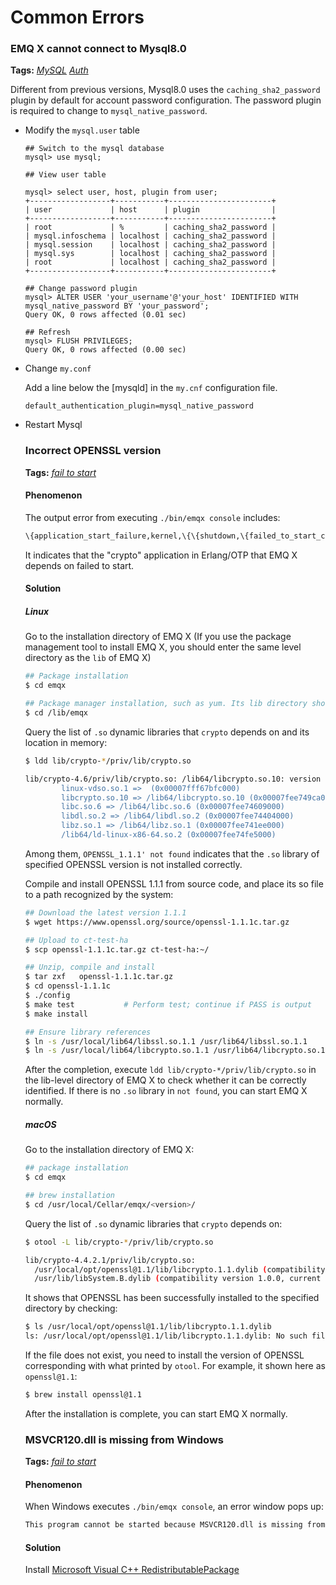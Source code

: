 # Common Errors
### EMQ X cannot connect to Mysql8.0

**Tags:** [*MySQL*](tags.md#mysql)  [*Auth*](tags.md#auth)


Different from previous versions, Mysql8.0 uses the `caching_sha2_password` plugin by default for account password configuration. The password plugin is required to change to `mysql_native_password`.

- Modify the `mysql.user` table

  ```
  ## Switch to the mysql database
  mysql> use mysql;
  
  ## View user table
  
  mysql> select user, host, plugin from user;
  +------------------+-----------+-----------------------+
  | user             | host      | plugin                |
  +------------------+-----------+-----------------------+
  | root             | %         | caching_sha2_password |
  | mysql.infoschema | localhost | caching_sha2_password |
  | mysql.session    | localhost | caching_sha2_password |
  | mysql.sys        | localhost | caching_sha2_password |
  | root             | localhost | caching_sha2_password |
  +------------------+-----------+-----------------------+
  
  ## Change password plugin
  mysql> ALTER USER 'your_username'@'your_host' IDENTIFIED WITH mysql_native_password BY 'your_password';
  Query OK, 0 rows affected (0.01 sec)
  
  ## Refresh
  mysql> FLUSH PRIVILEGES;
  Query OK, 0 rows affected (0.00 sec)
  ```

- Change `my.conf`

  Add a line below the [mysqld] in the `my.cnf` configuration file.

  ```
  default_authentication_plugin=mysql_native_password
  ```

- Restart Mysql

  ### Incorrect OPENSSL version

  **Tags:** [*fail to start*](tags.md#启动失败)

  #### Phenomenon

  The output error  from executing `./bin/emqx console` includes:

  ```bash
  \{application_start_failure,kernel,\{\{shutdown,\{failed_to_start_child,kernel_safe_sup,\{on_load_function_failed,crypto\}\}\}, ..\}
  ```

  It indicates that the "crypto" application in Erlang/OTP that EMQ X depends on failed to start.

  #### Solution

  ##### Linux

  Go to the installation directory of EMQ X (If you use the package management tool to install EMQ X, you should enter the same level directory as the `lib` of EMQ X)

  ```bash
  ## Package installation
  $ cd emqx
  
  ## Package manager installation, such as yum. Its lib directory should be in /lib/emqx
  $ cd /lib/emqx
  ```

  Query the list of `.so` dynamic libraries that `crypto` depends on and its location in memory:

  ``` bash
  $ ldd lib/crypto-*/priv/lib/crypto.so
  
  lib/crypto-4.6/priv/lib/crypto.so: /lib64/libcrypto.so.10: version `OPENSSL_1.1.1' not found (required by lib/crypto-4.6/priv/lib/crypto.so)
          linux-vdso.so.1 =>  (0x00007fff67bfc000)
          libcrypto.so.10 => /lib64/libcrypto.so.10 (0x00007fee749ca000)
          libc.so.6 => /lib64/libc.so.6 (0x00007fee74609000)
          libdl.so.2 => /lib64/libdl.so.2 (0x00007fee74404000)
          libz.so.1 => /lib64/libz.so.1 (0x00007fee741ee000)
          /lib64/ld-linux-x86-64.so.2 (0x00007fee74fe5000)
  
  ```

  Among them, `OPENSSL_1.1.1' not found` indicates that the `.so` library of specified OPENSSL version is not installed correctly.

  Compile and install OPENSSL 1.1.1 from source code, and place its so file to a path recognized by the system:

  ```bash
  ## Download the latest version 1.1.1
  $ wget https://www.openssl.org/source/openssl-1.1.1c.tar.gz
  
  ## Upload to ct-test-ha
  $ scp openssl-1.1.1c.tar.gz ct-test-ha:~/
  
  ## Unzip, compile and install
  $ tar zxf   openssl-1.1.1c.tar.gz
  $ cd openssl-1.1.1c
  $ ./config
  $ make test   		# Perform test; continue if PASS is output
  $ make install 
  
  ## Ensure library references
  $ ln -s /usr/local/lib64/libssl.so.1.1 /usr/lib64/libssl.so.1.1
  $ ln -s /usr/local/lib64/libcrypto.so.1.1 /usr/lib64/libcrypto.so.1.1
  ```

  After the completion, execute `ldd lib/crypto-*/priv/lib/crypto.so` in the lib-level directory of EMQ X to check whether it can be correctly identified. If there is no `.so` library in `not found`, you can start EMQ X normally.


  ##### macOS

  Go to the installation directory of EMQ X:

  ```bash
  ## package installation
  $ cd emqx
  
  ## brew installation
  $ cd /usr/local/Cellar/emqx/<version>/
  ```

  Query the list of `.so` dynamic libraries that `crypto` depends on:

  ```bash
  $ otool -L lib/crypto-*/priv/lib/crypto.so
  
  lib/crypto-4.4.2.1/priv/lib/crypto.so:
  	/usr/local/opt/openssl@1.1/lib/libcrypto.1.1.dylib (compatibility version 1.1.0, current version 1.1.0)
  	/usr/lib/libSystem.B.dylib (compatibility version 1.0.0, current version 1252.200.5)
  ```

  It shows that OPENSSL has been successfully installed to the specified directory by checking:

  ```bash
  $ ls /usr/local/opt/openssl@1.1/lib/libcrypto.1.1.dylib
  ls: /usr/local/opt/openssl@1.1/lib/libcrypto.1.1.dylib: No such file or directory
  ```

  If the file does not exist, you need to install the version of OPENSSL corresponding with what printed by `otool`. For example, it shown here as `openssl@1.1`:

  ```bash
  $ brew install openssl@1.1
  ```

  After the installation is complete, you can start EMQ X normally.

  ### MSVCR120.dll is missing from Windows

  **Tags:** [*fail to start*](tags.md#启动失败)

  #### Phenomenon

  When Windows executes `./bin/emqx console`, an error window pops up:

  ```bash
  This program cannot be started because MSVCR120.dll is missing from the computer. Please try to reinstall the program to resolve this issue.
  ```

  <!-- ![error](D:/emqx/emqx-docs-cn/faq/static/WechatIMG18396.png) -->

  #### Solution

  Install [Microsoft Visual C++ RedistributablePackage](https://www.microsoft.com/en-us/download/search.aspx?q=redistributable+package.)